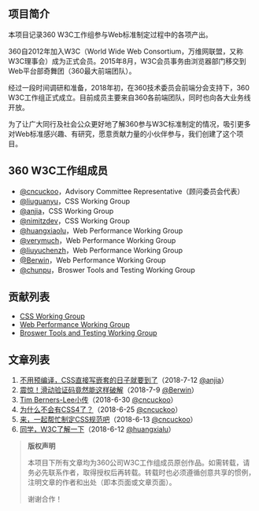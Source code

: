 ## 项目简介

本项目记录360 W3C工作组参与Web标准制定过程中的各项产出。

360自2012年加入W3C（World Wide Web Consortium，万维网联盟，又称W3C理事会）成为正式会员。2015年8月，W3C会员事务由浏览器部门移交到Web平台部奇舞团（360最大前端团队）。

经过一段时间调研和准备，2018年初，在360技术委员会前端分会支持下，360 W3C工作组正式成立。目前成员主要来自360各前端团队，同时也向各大业务线开放。

为了让广大同行及社会公众更好地了解360参与W3C标准制定的情况，吸引更多对Web标准感兴趣、有研究，愿意贡献力量的小伙伴参与，我们创建了这个项目。

## 360 W3C工作组成员

- [@cncuckoo](https://github.com/cncuckoo)，Advisory Committee Representative（顾问委员会代表）
- [@liuguanyu](https://github.com/liuguanyu)，CSS Working Group
- [@anjia](https://github.com/anjia)，CSS Working Group
- [@nimitzdev](https://github.com/nimitzdev)，CSS Working Group
- [@huangxiaolu](https://github.com/huangxiaolu)，Web Performance Working Group
- [@verymuch](https://github.com/verymuch)，Web Performance Working Group
- [@liuyuchenzh](https://github.com/liuyuchenzh)，Web Performance Working Group
- [@Berwin](https://github.com/Berwin)，Web Performance Working Group
- [@chunpu](https://github.com/chunpu)，Broswer Tools and Testing Working Group

## 贡献列表

- [CSS Working Group](https://github.com/75team/w3c/blob/master/contributions/CSS_WG.md)
- [Web Performance Working Group](https://github.com/75team/w3c/blob/master/contributions/WebPerf_WG.md)
- [Broswer Tools and Testing Working Group](https://github.com/75team/w3c/blob/master/contributions/BroswerTaT.md)


## 文章列表

1. [不用预编译，CSS直接写嵌套的日子就要到了](https://github.com/75team/w3c/blob/master/articles/20180712_不用预编译，CSS直接写嵌套的日子就要到了.md)（2018-7-12 [@anjia](https://github.com/anjia)）
1. [震惊！滑动验证码竟然能这样破解](https://github.com/75team/w3c/blob/master/articles/20180709_震惊！滑动验证码竟然能这样破解.md)（2018-7-9 [@Berwin](https://github.com/Berwin)）
1. [Tim Berners-Lee小传](https://github.com/75team/w3c/blob/master/articles/20180630_TimBernersLee小传.md)（2018-6-30 [@cncuckoo](https://github.com/cncuckoo)）
1. [为什么不会有CSS4了？](https://github.com/75team/w3c/blob/master/articles/20180625_为什么不会有CSS4了？.md)（2018-6-25 [@cncuckoo](https://github.com/cncuckoo)）
1. [来，一起帮忙制定CSS规范吧](https://github.com/75team/w3c/blob/master/articles/20180613_来，一起帮忙制定CSS规范吧.md)（2018-6-13 [@cncuckoo](https://github.com/cncuckoo)）
1. [同学，W3C了解一下](https://github.com/75team/w3c/blob/master/articles/20180612_同学，W3C了解一下.md)（2018-6-12 [@huangxialu](https://github.com/huangxialu)）


> **版权声明**
> 
> 本项目下所有文章均为360公司W3C工作组成员原创作品。如需转载，请务必先联系作者，取得授权后再转载。转载时也必须遵循创意共享的惯例，注明文章的作者和出处（即本页面或文章页面）。
>
> 谢谢合作！
